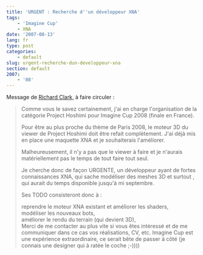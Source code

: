 ```yaml
---
title: 'URGENT : Recherche d''un développeur XNA'
tags:
    - 'Imagine Cup'
    - XNA
date: '2007-08-13'
lang: fr
type: post
categories:
    - default
slug: urgent-recherche-dun-developpeur-xna
section: default
2007:
    - '08'
---
```


Message de [Richard Clark,](http://blogs.developpeur.org/richardc/archive/2007/08/13/urgent-cherche-d-veloppeur-xna-pour-ms-imagine-cup-2008.aspx) à faire circuler&nbsp;:

> Comme vous le savez certainement, j'ai en charge l'organisation de la catégorie Project Hoshimi pour Imagine Cup 2008 (finale en France).  
> 
> Pour être au plus proche du thème de Paris 2008, le moteur 3D du viewer de Project Hoshimi doit être refait complètement. J'ai déjà mis en place une maquette XNA et je souhaiterais l'améliorer.  
> 
> Malheureusement, il n'y a pas que le viewer à faire et je n'aurais matériellement pas le temps de tout faire tout seul.  
> 
> Je cherche donc de façon URGENTE, un développeur ayant de fortes connaissances XNA, qui sache modéliser des meshes 3D et surtout , qui aurait du temps disponible jusqu'à mi septembre.  
> 
> Ses TODO consisteront donc à :  
> 
> reprendre le moteur XNA existant et améliorer les shaders,  
> modéliser les nouveaux bots,  
> améliorer le rendu du terrain (qui devient 3D),  
> Merci de me contacter au plus vite si vous êtes intéressé et de me communiquer dans ce cas vos réalisations, CV, etc. Imagine Cup est une expérience extraordinaire, ce serait bête de passer à côté (je connais une designer qui à ratée le coche ;-))))